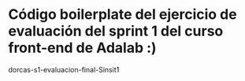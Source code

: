 # Código boilerplate del ejercicio de evaluación del sprint 1 del curso front-end de Adalab :)
dorcas-s1-evaluacion-final-Sinsit1
